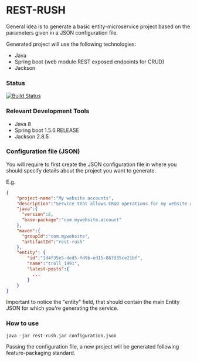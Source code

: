 REST-RUSH
==========

General idea is to generate a basic entity-microservice project based on the parameters given in a JSON configuration file.

Generated project will use the following technologies:
* Java
* Spring boot (web module REST exposed endpoints for CRUD)
* Jackson

### Status
[![Build Status](https://travis-ci.org/hoofmen/rest_rush.svg?branch=master)](https://github.com/hoofmen/rest_rush)

### Relevant Development Tools
* Java 8
* Spring boot 1.5.6.RELEASE
* Jackson 2.8.5

### Configuration file (JSON)
You will require to first create the JSON configuration file in where you should specify details about the project you want to generate.

E.g.
```json
{
	"project-name":"My website accounts",
	"description":"Service that allows CRUD operations for my website accounts",
	"java":{
	  "version":8,
	  "base-package":"com.mywebsite.account"
	},
	"maven":{
	  "groupId":"com.mywebsite",
      "artifactId":"rest-rush"
	},
	"entity": {
		"id":"1d4f35e5-ded5-fd9b-ed15-867d35ce21bf",
		"name":"troll_1991",
		"latest-posts":{
		  ...
		}
	}
}
```
Important to notice the "entity" field, that should contain the main Entity JSON for which you're generating the service.

### How to use

```sbtshell
java -jar rest-rush.jar configuration.json
```
Passing the configuration file, a new project will be generated following feature-packaging standard.

